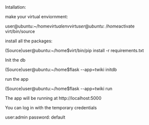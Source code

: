 Intallation:

make your virtual enviornment:

user@ubuntu:~/home$virtualenv virt
user@ubuntu:~/home$activate virt/bin/source

install all the packages:

(Source)user@ubuntu:~/home$virt/bin/pip install -r requirements.txt

Init the db

(Source)user@ubuntu:~/home$flask --app=twiki initdb

run the app

(Source)user@ubuntu:~/home$flask --app=twiki run

The app will be running at http://localhost:5000

You can log in with the temporary credentials

user:admin password: default
